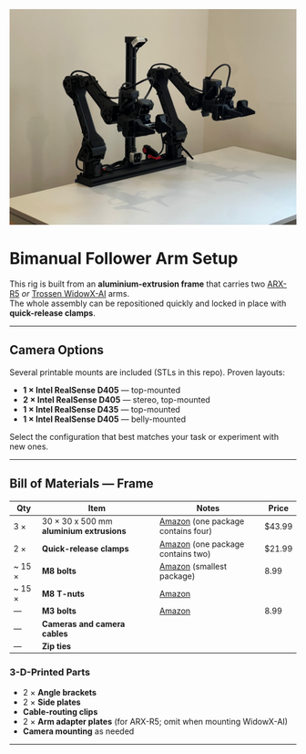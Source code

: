 <p align="center">
  <img src="images/follower_setup.jpeg" width="600"/>
</p>

# Bimanual Follower Arm Setup

This rig is built from an **aluminium-extrusion frame** that carries two [ARX-R5](https://arx-x.com/?product/22.html) *or* [Trossen WidowX-AI](https://www.trossenrobotics.com/widowx-ai) arms.  
The whole assembly can be repositioned quickly and locked in place with **quick-release clamps**.

---

## Camera Options

Several printable mounts are included (STLs in this repo). Proven layouts:

- **1 × Intel RealSense D405** — top-mounted  
- **2 × Intel RealSense D405** — stereo, top-mounted  
- **1 × Intel RealSense D435** — top-mounted  
- **1 × Intel RealSense D405** — belly-mounted  

Select the configuration that best matches your task or experiment with new ones.

---

## Bill of Materials — Frame

| Qty | Item | Notes | Price |
|-----|------|-------|-------|
| 3 × | 30 × 30 x 500 mm **aluminium extrusions** | [Amazon](https://www.amazon.com/dp/B0D8VF9CF8?th=1) (one package contains four) | $43.99 |
| 2 × | **Quick-release clamps** | [Amazon](https://www.amazon.com/dp/B0875TD935?th=1) (one package contains two) | $21.99 |
| ~ 15 ×| **M8 bolts** | [Amazon](https://www.amazon.com/dp/B07NTH7FHY?th=1) (smallest package) | 8.99 | 
| ~ 15 ×| **M8 T-nuts** | [Amazon](https://www.amazon.com/dp/B0CSX4NX7R?th=1) |
| —   | **M3 bolts** | [Amazon](https://www.amazon.com/dp/B07NTH7FHY?th=1) | 8.99
| —   | **Cameras and camera cables** |  |
| —   | **Zip ties** | |

### 3-D-Printed Parts

- 2 × **Angle brackets**  
- 2 × **Side plates**  
- **Cable-routing clips**  
- 2 × **Arm adapter plates** (for ARX-R5; omit when mounting WidowX-AI)
- **Camera mounting** as needed

---

